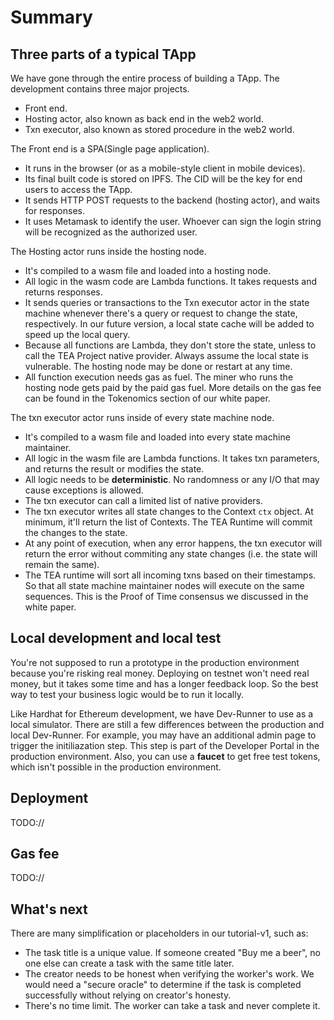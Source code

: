 # Summary
## Three parts of a typical TApp

We have gone through the entire process of building a TApp. The development contains three major projects.

- Front end.
- Hosting actor, also known as back end in the web2 world. 
- Txn executor, also known as stored procedure in the web2 world.

The Front end is a SPA(Single page application). 

- It runs in the browser (or as a mobile-style client in mobile devices).
- Its final built code is stored on IPFS. The CID will be the key for end users to access the TApp.
- It sends HTTP POST requests to the backend (hosting actor), and waits for responses. 
- It uses Metamask to identify the user. Whoever can sign the login string will be recognized as the authorized user.

The Hosting actor runs inside the hosting node. 

- It's compiled to a wasm file and loaded into a hosting node.
- All logic in the wasm code are Lambda functions. It takes requests and returns responses.
- It sends queries or transactions to the Txn executor actor in the state machine whenever there's a query or request to change the state, respectively. In our future version, a local state cache will be added to speed up the local query.
- Because all functions are Lambda, they don't store the state, unless to call the TEA Project native provider. Always assume the local state is vulnerable. The hosting node may be done or restart at any time.
- All function execution needs gas as fuel. The miner who runs the hosting node gets paid by the paid gas fuel. More details on the gas fee can be found in the Tokenomics section of our white paper.

The txn executor actor runs inside of every state machine node.

- It's compiled to a wasm file and loaded into every state machine maintainer.
- All logic in the wasm file are Lambda functions. It takes txn parameters, and returns the result or modifies the state.
- All logic needs to be **deterministic**. No randomness or any I/O that may cause exceptions is allowed.
- The txn executor can call  a limited list of native providers. 
- The txn executor writes all state changes to the Context `ctx` object. At minimum, it'll return the list of Contexts. The TEA Runtime will commit the changes to the state. 
- At any point of execution, when any error happens, the txn executor will return the error without commiting any state changes (i.e. the state will remain the same).
- The TEA runtime will sort all incoming txns based on their timestamps. So that all state machine maintainer nodes will execute on the same sequences. This is the Proof of Time consensus we discussed in the white paper.

## Local development and local test

You're not supposed to run a prototype in the production environment because you're risking real money. Deploying on testnet won't need real money, but it takes some time and has a longer feedback loop. So the best way to test your business logic would be to run it locally. 

Like Hardhat for Ethereum development, we have Dev-Runner to use as a local simulator. There are still a few differences between the production and local Dev-Runner. For example, you may have an additional admin page to trigger the initiliazation step. This step is part of the Developer Portal in the production environment. Also, you can use a **faucet** to get free test tokens, which isn't possible in the production environment.

## Deployment 

TODO://

## Gas fee

TODO://

## What's next

There are many simplification or placeholders in our tutorial-v1, such as:

- The task title is a unique value. If someone created "Buy me a beer", no one else can create a task with the same title later.
- The creator needs to be honest when verifying the worker's work. We would need a "secure oracle" to determine if the task is completed successfully without relying on creator's honesty.
- There's no time limit. The worker can take a task and never complete it.

